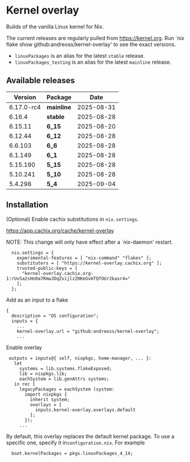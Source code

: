 # Kernel overlay

Builds of the vanilla Linux kernel for Nix.

The current releases are regularly pulled from https://kernel.org.
Run `nix flake show github:andreoss/kernel-overlay' to see the exact versions.

- `linuxPackages` is an alias for the latest `stable` release.
- `linuxPackages_testing` is an alias for the latest `mainline` release.


## Available releases

<!--START-->
|Version|Package|Date|
|---|---|---|
|6.17.0-rc4|<b>mainline</b>|2025-08-31|
|6.16.4|<b>stable</b>|2025-08-28|
|6.15.11|<b>6_15</b>|2025-08-20|
|6.12.44|<b>6_12</b>|2025-08-28|
|6.6.103|<b>6_6</b>|2025-08-28|
|6.1.149|<b>6_1</b>|2025-08-28|
|5.15.190|<b>5_15</b>|2025-08-28|
|5.10.241|<b>5_10</b>|2025-08-28|
|5.4.298|<b>5_4</b>|2025-09-04|
<!--END-->

## Installation

(Optional) Enable cachix substitutions in `nix.settings`.

https://app.cachix.org/cache/kernel-overlay

NOTE: This change will only have effect after a `nix-daemon' restart.

```
  nix.settings = {
    experimental-features = [ "nix-command" "flakes" ];
    substituters = [ "https://kernel-overlay.cachix.org" ];
    trusted-public-keys = [
      "kernel-overlay.cachix.org-1:rUvSa2sHn0a7RmwJDqZvijlzZHKeGvmTQfOUr2kaxr4="
    ];
  };
```

Add as an input to a flake

```
{
  description = "OS configuration";
  inputs = {
    ...
    kernel-overlay.url = "github:andreoss/kernel-overlay";
    ...
 ```

 Enable overlay
 ```
  outputs = inputs@{ self, nixpkgs, home-manager, ... }:
    let
      systems = lib.systems.flakeExposed;
      lib = nixpkgs.lib;
      eachSystem = lib.genAttrs systems;
    in rec {
      legacyPackages = eachSystem (system:
        import nixpkgs {
          inherit system;
          overlays = [
            inputs.kernel-overlay.overlays.default
          ];
        });
      ...

```

By default, this overlay replaces the default kernel package. To use a specific one, specify it
in`configuration.nix`. For example

```
  boot.kernelPackages = pkgs.linuxPackages_4_14;
```
